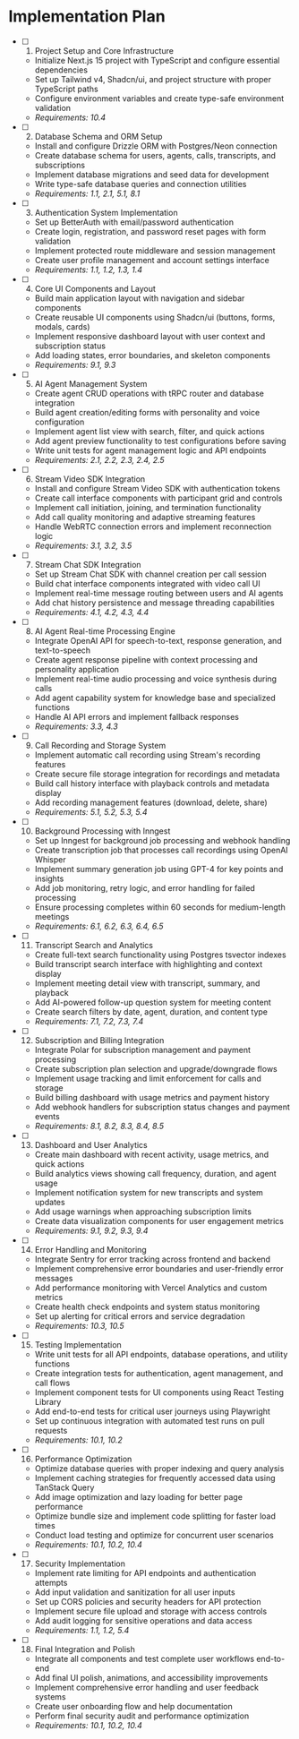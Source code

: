 # Implementation Plan

- [ ] 1. Project Setup and Core Infrastructure

  - Initialize Next.js 15 project with TypeScript and configure essential dependencies
  - Set up Tailwind v4, Shadcn/ui, and project structure with proper TypeScript paths
  - Configure environment variables and create type-safe environment validation
  - _Requirements: 10.4_

- [ ] 2. Database Schema and ORM Setup

  - Install and configure Drizzle ORM with Postgres/Neon connection
  - Create database schema for users, agents, calls, transcripts, and subscriptions
  - Implement database migrations and seed data for development
  - Write type-safe database queries and connection utilities
  - _Requirements: 1.1, 2.1, 5.1, 8.1_

- [ ] 3. Authentication System Implementation

  - Set up BetterAuth with email/password authentication
  - Create login, registration, and password reset pages with form validation
  - Implement protected route middleware and session management
  - Create user profile management and account settings interface
  - _Requirements: 1.1, 1.2, 1.3, 1.4_

- [ ] 4. Core UI Components and Layout

  - Build main application layout with navigation and sidebar components
  - Create reusable UI components using Shadcn/ui (buttons, forms, modals, cards)
  - Implement responsive dashboard layout with user context and subscription status
  - Add loading states, error boundaries, and skeleton components
  - _Requirements: 9.1, 9.3_

- [ ] 5. AI Agent Management System

  - Create agent CRUD operations with tRPC router and database integration
  - Build agent creation/editing forms with personality and voice configuration
  - Implement agent list view with search, filter, and quick actions
  - Add agent preview functionality to test configurations before saving
  - Write unit tests for agent management logic and API endpoints
  - _Requirements: 2.1, 2.2, 2.3, 2.4, 2.5_

- [ ] 6. Stream Video SDK Integration

  - Install and configure Stream Video SDK with authentication tokens
  - Create call interface components with participant grid and controls
  - Implement call initiation, joining, and termination functionality
  - Add call quality monitoring and adaptive streaming features
  - Handle WebRTC connection errors and implement reconnection logic
  - _Requirements: 3.1, 3.2, 3.5_

- [ ] 7. Stream Chat SDK Integration

  - Set up Stream Chat SDK with channel creation per call session
  - Build chat interface components integrated with video call UI
  - Implement real-time message routing between users and AI agents
  - Add chat history persistence and message threading capabilities
  - _Requirements: 4.1, 4.2, 4.3, 4.4_

- [ ] 8. AI Agent Real-time Processing Engine

  - Integrate OpenAI API for speech-to-text, response generation, and text-to-speech
  - Create agent response pipeline with context processing and personality application
  - Implement real-time audio processing and voice synthesis during calls
  - Add agent capability system for knowledge base and specialized functions
  - Handle AI API errors and implement fallback responses
  - _Requirements: 3.3, 4.3_

- [ ] 9. Call Recording and Storage System

  - Implement automatic call recording using Stream's recording features
  - Create secure file storage integration for recordings and metadata
  - Build call history interface with playback controls and metadata display
  - Add recording management features (download, delete, share)
  - _Requirements: 5.1, 5.2, 5.3, 5.4_

- [ ] 10. Background Processing with Inngest

  - Set up Inngest for background job processing and webhook handling
  - Create transcription job that processes call recordings using OpenAI Whisper
  - Implement summary generation job using GPT-4 for key points and insights
  - Add job monitoring, retry logic, and error handling for failed processing
  - Ensure processing completes within 60 seconds for medium-length meetings
  - _Requirements: 6.1, 6.2, 6.3, 6.4, 6.5_

- [ ] 11. Transcript Search and Analytics

  - Create full-text search functionality using Postgres tsvector indexes
  - Build transcript search interface with highlighting and context display
  - Implement meeting detail view with transcript, summary, and playback
  - Add AI-powered follow-up question system for meeting content
  - Create search filters by date, agent, duration, and content type
  - _Requirements: 7.1, 7.2, 7.3, 7.4_

- [ ] 12. Subscription and Billing Integration

  - Integrate Polar for subscription management and payment processing
  - Create subscription plan selection and upgrade/downgrade flows
  - Implement usage tracking and limit enforcement for calls and storage
  - Build billing dashboard with usage metrics and payment history
  - Add webhook handlers for subscription status changes and payment events
  - _Requirements: 8.1, 8.2, 8.3, 8.4, 8.5_

- [ ] 13. Dashboard and User Analytics

  - Create main dashboard with recent activity, usage metrics, and quick actions
  - Build analytics views showing call frequency, duration, and agent usage
  - Implement notification system for new transcripts and system updates
  - Add usage warnings when approaching subscription limits
  - Create data visualization components for user engagement metrics
  - _Requirements: 9.1, 9.2, 9.3, 9.4_

- [ ] 14. Error Handling and Monitoring

  - Integrate Sentry for error tracking across frontend and backend
  - Implement comprehensive error boundaries and user-friendly error messages
  - Add performance monitoring with Vercel Analytics and custom metrics
  - Create health check endpoints and system status monitoring
  - Set up alerting for critical errors and service degradation
  - _Requirements: 10.3, 10.5_

- [ ] 15. Testing Implementation

  - Write unit tests for all API endpoints, database operations, and utility functions
  - Create integration tests for authentication, agent management, and call flows
  - Implement component tests for UI components using React Testing Library
  - Add end-to-end tests for critical user journeys using Playwright
  - Set up continuous integration with automated test runs on pull requests
  - _Requirements: 10.1, 10.2_

- [ ] 16. Performance Optimization

  - Optimize database queries with proper indexing and query analysis
  - Implement caching strategies for frequently accessed data using TanStack Query
  - Add image optimization and lazy loading for better page performance
  - Optimize bundle size and implement code splitting for faster load times
  - Conduct load testing and optimize for concurrent user scenarios
  - _Requirements: 10.1, 10.2, 10.4_

- [ ] 17. Security Implementation

  - Implement rate limiting for API endpoints and authentication attempts
  - Add input validation and sanitization for all user inputs
  - Set up CORS policies and security headers for API protection
  - Implement secure file upload and storage with access controls
  - Add audit logging for sensitive operations and data access
  - _Requirements: 1.1, 1.2, 5.4_

- [ ] 18. Final Integration and Polish
  - Integrate all components and test complete user workflows end-to-end
  - Add final UI polish, animations, and accessibility improvements
  - Implement comprehensive error handling and user feedback systems
  - Create user onboarding flow and help documentation
  - Perform final security audit and performance optimization
  - _Requirements: 10.1, 10.2, 10.4_
